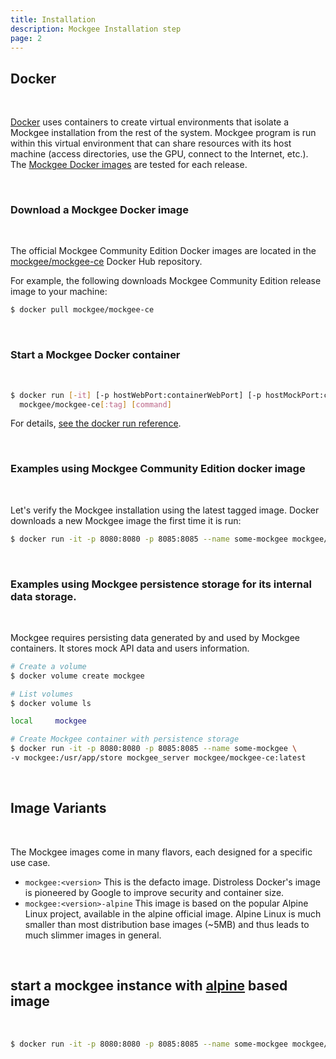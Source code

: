```yaml
---
title: Installation
description: Mockgee Installation step
page: 2
---
```


<!-- [![N|Solid](https://s3-eu-west-1.amazonaws.com/mockgee.io/images/public/powered_by_mockgee.png)](https://expressjs.com/)

<info-box type="is-danger">
  <template #info-box>

Local installation using NPM and Docker is not available in the Beta release. Use our [Mockgee as cloud service](https://cloud.mockgee.com) instead.
  </template>
</info-box>

<info-box type="is-warning">
  <template #info-box>

Before installing, [download and install Node.js](https://nodejs.org/en/download/) and [git](https://git-scm.com/downloads). Node.js v12.x or higher is recomended.
  </template>
</info-box>


Installation is done using the
[`npm install` command](https://docs.npmjs.com/getting-started/installing-npm-packages-locally):

```bash
$ git clone https://github.com/mockgee/mockgee.git
$ cd mockgee && npm install
$ npm start
```

Output
```bash
Server running at http://localhost:9000
```

It is important to remember that a Node.js application executed using this method will block further commands until the application is terminated. You can do this using Ctrl-C.

To test your application, you need to open a browser and visit this URL, server responses with Mockgee home page:


<info-box type="is-success">
  <template #info-box>
    Congratulations! you have successfully installed Mockgee!!
  </template>
</info-box>

<br/>

Mockgee uses internal DB for its storage layer however MongoDB is recommended for more reliable storage layer. To switch MongoDB, setups MongoDB URL in /config/default.json

For example:

default.json

```json
{
  "timezone": "Asia/Riyadh",
  "host": {
     "port": "9000"
   },
   "storageType": "mongodb",
   "mongoDB_URL": "mongodb://localhost:27017/mockgee"
 }
 ```

## Contributing

[Contributing Guide](Contributing.md) -->

## Docker
<br>

[Docker](https://docs.docker.com/get-docker/) uses containers to create virtual environments that isolate a Mockgee installation from the rest of the system. Mockgee program is run within this virtual environment that can share resources with its host machine (access directories, use the GPU, connect to the Internet, etc.). The [Mockgee Docker images](https://hub.docker.com/orgs/mockgee/repositories) are tested for each release.

<info-box type="is-info">
  <template #info-box>
  Note: To run the docker command without sudo, create the docker group and add your user. For details, see the <a href="https://docs.docker.com/engine/install/linux-postinstall/">post-installation steps for Linux</a>.
  </template>
</info-box>

<br/>

### Download a Mockgee Docker image
<br>

The official Mockgee Community Edition Docker images are located in the [mockgee/mockgee-ce](https://hub.docker.com/r/mockgee/mockgee/) Docker Hub repository.


For example, the following downloads Mockgee Community Edition release image to your machine:

```sh
$ docker pull mockgee/mockgee-ce
```
<br>

### Start a Mockgee Docker container
<br>

```sh
$ docker run [-it] [-p hostWebPort:containerWebPort] [-p hostMockPort:containerMockPort] \
  mockgee/mockgee-ce[:tag] [command]
```

For details, [see the docker run reference](https://docs.docker.com/engine/reference/run/).

<br>

### Examples using Mockgee Community Edition docker image
<br>

Let's verify the Mockgee installation using the latest tagged image. Docker downloads a new Mockgee image the first time it is run:

```sh
$ docker run -it -p 8080:8080 -p 8085:8085 --name some-mockgee mockgee/mockgee-ce:latest
```

<info-box type="is-success">
  <template #info-box>
    <b>Success</b>: Mockgee is now installed. Read the tutorials to <a href="/guide/get-started">get started</a>.
  </template>
</info-box>

<br>

### Examples using Mockgee persistence storage for its internal data storage.
<br>

Mockgee requires persisting data generated by and used by Mockgee containers. It stores mock API data and users information. 

```sh
# Create a volume
$ docker volume create mockgee

# List volumes
$ docker volume ls

local     mockgee

# Create Mockgee container with persistence storage 
$ docker run -it -p 8080:8080 -p 8085:8085 --name some-mockgee \
-v mockgee:/usr/app/store mockgee_server mockgee/mockgee-ce:latest
```

<br>

## Image Variants
<br>

The Mockgee images come in many flavors, each designed for a specific use case.

*   `mockgee:<version>` This is the defacto image. Distroless Docker's image is pioneered by Google to improve security and container size.
*   `mockgee:<version>-alpine` This image is based on the popular Alpine Linux project, available in the alpine official image. Alpine Linux is much smaller than most distribution base images (~5MB) and thus leads to much slimmer images in general.


<br>

## start a mockgee instance with [alpine](https://www.alpinelinux.org/) based image
<br>

```sh
$ docker run -it -p 8080:8080 -p 8085:8085 --name some-mockgee mockgee/mockgee-ce:lts-alpine
```

<br>



<!-- ## People

The original author of Mockgee is [Tanveer Iqbal](https://github.com/tqiqbal)


## License

  [MIT](LICENSE)

  <br/> -->